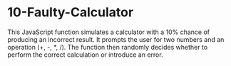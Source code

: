 # 10-Faulty-Calculator
This JavaScript function simulates a calculator with a 10% chance of producing an incorrect result. It prompts the user for two numbers and an operation (+, -, *, /). The function then randomly decides whether to perform the correct calculation or introduce an error.  

